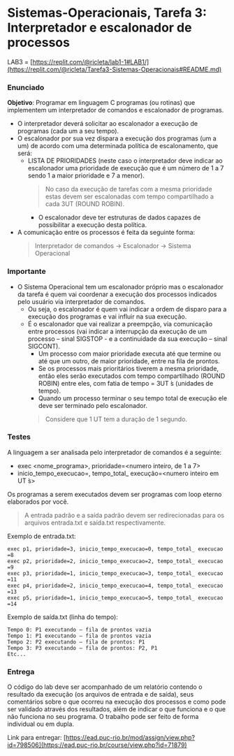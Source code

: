 # Sistemas-Operacionais, Tarefa 3: Interpretador e escalonador de processos

LAB3 = [https://replit.com/@ricleta/lab1-1#LAB1/](https://replit.com/@ricleta/Tarefa3-Sistemas-Operacionais#README.md)

### Enunciado
__Objetivo__: Programar em linguagem C programas (ou rotinas) que implementem um
interpretador de comandos e escalonador de programas. 

- O interpretador deverá solicitar ao escalonador a execução de programas (cada um a seu tempo).
- O escalonador por sua vez dispara a execução dos programas (um a um) de acordo com uma determinada política de escalonamento, que será:
  - LISTA DE PRIORIDADES (neste caso o interpretador deve indicar ao escalonador uma
prioridade de execução que é um número de 1 a 7 sendo 1 a maior prioridade e 7 a
menor).
    > No caso da execução de tarefas com a mesma prioridade estas devem ser escalonadas
com tempo compartilhado a cada 3UT (ROUND ROBIN).
    - O escalonador deve ter estruturas de dados capazes de possibilitar a execução desta política.
- A comunicação entre os processos é feita da seguinte forma:
    > Interpretador de comandos -> Escalonador -> Sistema Operacional

### Importante
- O Sistema Operacional tem um escalonador próprio mas o escalonador da tarefa é quem vai coordenar a execução dos processos indicados pelo usuário via interpretador de comandos. 
  - Ou seja, o escalonador é quem vai indicar a ordem de disparo para a execução dos programas e vai influir na sua execução.
  - É o escalonador que vai realizar a preempção, via comunicação entre processos (vai indicar a interrupção da execução de um processo – sinal SIGSTOP - e a continuidade da sua execução – sinal SIGCONT).
    - Um processo com maior prioridade executa até que termine ou até que um outro, de maior prioridade, entre na fila de prontos.
    - Se os processos mais prioritários tiverem a mesma prioridade, então eles serão executados com tempo compartilhado (ROUND ROBIN) entre eles, com fatia de tempo = 3UT ́s (unidades de tempo).
    - Quando um processo terminar o seu tempo total de execução ele deve ser terminado pelo escalonador.
    > Considere que 1 UT tem a duração de 1 segundo.

### Testes
A linguagem a ser analisada pelo interpretador de comandos é a seguinte:
- exec <nome_programa>, prioridade=<numero inteiro, de 1 a 7>
- inicio_tempo_execucao=<numero inteiro>, tempo_total_ execução=<numero inteiro em UT ́s>
  
Os programas a serem executados devem ser programas com loop eterno elaborados por você.
> A entrada padrão e a saída padrão devem ser redirecionadas para os arquivos entrada.txt e
saída.txt respectivamente.

Exemplo de entrada.txt:
```
exec p1, prioridade=3, inicio_tempo_execucao=0, tempo_total_ execucao =8
exec p2, prioridade=2, inicio_tempo_execucao=2, tempo_total_ execucao =9
exec p3, prioridade=1, inicio_tempo_execucao=3, tempo_total_ execucao =11
exec p4, prioridade=2, inicio_tempo_execucao=4, tempo_total_ execucao =13
exec p5, prioridade=1, inicio_tempo_execucao=5, tempo_total_ execucao =14
```
Exemplo de saída.txt (linha do tempo):
```
Tempo 0: P1 executando – fila de prontos vazia
Tempo 1: P1 executando – fila de prontos vazia
Tempo 2: P2 executando – fila de prontos: P1
Tempo 3: P3 executando – fila de prontos: P2, P1
Etc...
```
### Entrega
O código do lab deve ser acompanhado de um relatório contendo o resultado da execução (os
arquivos de entrada e de saída), seus comentários sobre o que ocorreu na execução dos
processos e como pode ser validado através dos resultados, além de indicar o que funciona e o
que não funciona no seu programa.
O trabalho pode ser feito de forma individual ou em dupla.

Link para entregar: [https://ead.puc-rio.br/mod/assign/view.php?id=798506](https://ead.puc-rio.br/course/view.php?id=71879)
